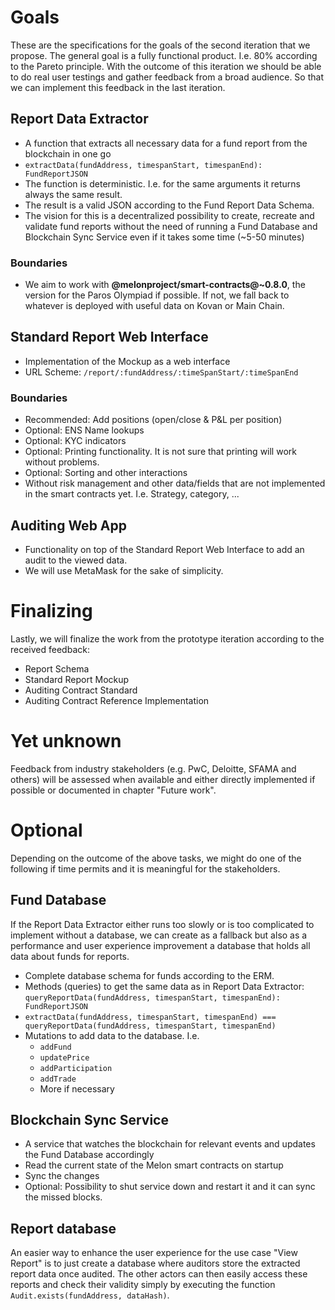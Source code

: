 # Goals

These are the specifications for the goals of the second iteration that we propose. The general goal is a fully functional product. I.e. 80% according to the Pareto principle. With the outcome of this iteration we should be able to do real user testings and gather feedback from a broad audience. So that we can implement this feedback in the last iteration.

## Report Data Extractor

- A function that extracts all necessary data for a fund report from the blockchain in one go
- `extractData(fundAddress, timespanStart, timespanEnd): FundReportJSON`
- The function is deterministic. I.e. for the same arguments it returns always the same result.
- The result is a valid JSON according to the Fund Report Data Schema.
- The vision for this is a decentralized possibility to create, recreate and validate fund reports without the need of running a Fund Database and Blockchain Sync Service even if it takes some time (~5-50 minutes)

### Boundaries

- We aim to work with **@melonproject/smart-contracts@~0.8.0**, the version for the Paros Olympiad if possible. If not, we fall back to whatever is deployed with useful data on Kovan or Main Chain.

## Standard Report Web Interface

- Implementation of the Mockup as a web interface
- URL Scheme: `/report/:fundAddress/:timeSpanStart/:timeSpanEnd`

### Boundaries

- Recommended: Add positions (open/close & P&L per position)
- Optional: ENS Name lookups
- Optional: KYC indicators
- Optional: Printing functionality. It is not sure that printing will work without problems.
- Optional: Sorting and other interactions
- Without risk management and other data/fields that are not implemented in the smart contracts yet. I.e. Strategy, category, ...

## Auditing Web App

- Functionality on top of the Standard Report Web Interface to add an audit to the viewed data.
- We will use MetaMask for the sake of simplicity.

# Finalizing

Lastly, we will finalize the work from the prototype iteration according to the received feedback:

- Report Schema
- Standard Report Mockup
- Auditing Contract Standard
- Auditing Contract Reference Implementation

# Yet unknown

Feedback from industry stakeholders (e.g. PwC, Deloitte, SFAMA and others) will be assessed when available and either directly implemented if possible or documented in chapter "Future work".

# Optional

Depending on the outcome of the above tasks, we might do one of the following if time permits and it is meaningful for the stakeholders.

## Fund Database

If the Report Data Extractor either runs too slowly or is too complicated to implement without a database, we can create as a fallback but also as a performance and user experience improvement a database that holds all data about funds for reports.

- Complete database schema for funds according to the ERM.
- Methods (queries) to get the same data as in Report Data Extractor: `queryReportData(fundAddress, timespanStart, timespanEnd): FundReportJSON`
- `extractData(fundAddress, timespanStart, timespanEnd) === queryReportData(fundAddress, timespanStart, timespanEnd)`
- Mutations to add data to the database. I.e.
  - `addFund`
  - `updatePrice`
  - `addParticipation`
  - `addTrade`
  - More if necessary

## Blockchain Sync Service

- A service that watches the blockchain for relevant events and updates the Fund Database accordingly
- Read the current state of the Melon smart contracts on startup
- Sync the changes
- Optional: Possibility to shut service down and restart it and it can sync the missed blocks.

## Report database

An easier way to enhance the user experience for the use case "View Report" is to just create a database where auditors store the extracted report data once audited. The other actors can then easily access these reports and check their validity simply by executing the function `Audit.exists(fundAddress, dataHash)`.
